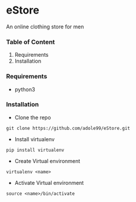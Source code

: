 # eStore

An online clothing store for men

### Table of Content

1. Requirements
2. Installation

### Requirements

- python3

### Installation

- Clone the repo

`git clone https://github.com/adole99/eStore.git`

- Install virtualenv

`pip install virtualenv`

- Create Virtual environment

`virtualenv <name>`

- Activate Virtual environment

`source <name>/bin/activate`